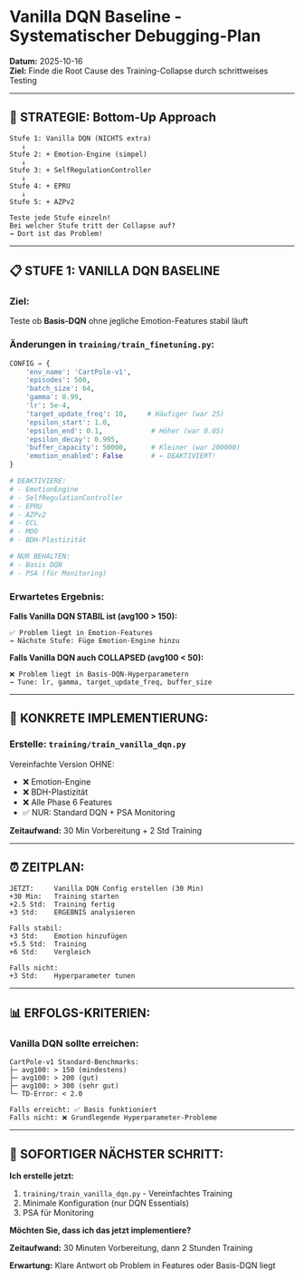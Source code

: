 # Vanilla DQN Baseline - Systematischer Debugging-Plan

**Datum:** 2025-10-16  
**Ziel:** Finde die Root Cause des Training-Collapse durch schrittweises Testing

---

## 🎯 STRATEGIE: Bottom-Up Approach

```
Stufe 1: Vanilla DQN (NICHTS extra)
   ↓
Stufe 2: + Emotion-Engine (simpel)
   ↓
Stufe 3: + SelfRegulationController
   ↓
Stufe 4: + EPRU
   ↓
Stufe 5: + AZPv2
   
Teste jede Stufe einzeln!
Bei welcher Stufe tritt der Collapse auf?
→ Dort ist das Problem!
```

---

## 📋 STUFE 1: VANILLA DQN BASELINE

### Ziel:
Teste ob **Basis-DQN** ohne jegliche Emotion-Features stabil läuft

### Änderungen in `training/train_finetuning.py`:

```python
CONFIG = {
    'env_name': 'CartPole-v1',
    'episodes': 500,
    'batch_size': 64,
    'gamma': 0.99,
    'lr': 5e-4,
    'target_update_freq': 10,     # Häufiger (war 25)
    'epsilon_start': 1.0,
    'epsilon_end': 0.1,            # Höher (war 0.05)
    'epsilon_decay': 0.995,
    'buffer_capacity': 50000,      # Kleiner (war 200000)
    'emotion_enabled': False       # ← DEAKTIVIERT!
}

# DEAKTIVIERE:
# - EmotionEngine
# - SelfRegulationController
# - EPRU
# - AZPv2
# - ECL
# - MOO
# - BDH-Plastizität

# NUR BEHALTEN:
# - Basis DQN
# - PSA (für Monitoring)
```

### Erwartetes Ergebnis:

**Falls Vanilla DQN STABIL ist (avg100 > 150):**
```
✅ Problem liegt in Emotion-Features
→ Nächste Stufe: Füge Emotion-Engine hinzu
```

**Falls Vanilla DQN auch COLLAPSED (avg100 < 50):**
```
❌ Problem liegt in Basis-DQN-Hyperparametern
→ Tune: lr, gamma, target_update_freq, buffer_size
```

---

## 🔧 KONKRETE IMPLEMENTIERUNG:

### Erstelle: `training/train_vanilla_dqn.py`

Vereinfachte Version OHNE:
- ❌ Emotion-Engine
- ❌ BDH-Plastizität
- ❌ Alle Phase 6 Features
- ✅ NUR: Standard DQN + PSA Monitoring

**Zeitaufwand:** 30 Min Vorbereitung + 2 Std Training

---

## ⏰ ZEITPLAN:

```
JETZT:     Vanilla DQN Config erstellen (30 Min)
+30 Min:   Training starten
+2.5 Std:  Training fertig
+3 Std:    ERGEBNIS analysieren

Falls stabil:
+3 Std:    Emotion hinzufügen
+5.5 Std:  Training
+6 Std:    Vergleich

Falls nicht:
+3 Std:    Hyperparameter tunen
```

---

## 📊 ERFOLGS-KRITERIEN:

### Vanilla DQN sollte erreichen:
```
CartPole-v1 Standard-Benchmarks:
├─ avg100: > 150 (mindestens)
├─ avg100: > 200 (gut)
├─ avg100: > 300 (sehr gut)
└─ TD-Error: < 2.0

Falls erreicht: ✅ Basis funktioniert
Falls nicht: ❌ Grundlegende Hyperparameter-Probleme
```

---

## 🚀 SOFORTIGER NÄCHSTER SCHRITT:

**Ich erstelle jetzt:**
1. `training/train_vanilla_dqn.py` - Vereinfachtes Training
2. Minimale Konfiguration (nur DQN Essentials)
3. PSA für Monitoring

**Möchten Sie, dass ich das jetzt implementiere?** 

**Zeitaufwand:** 30 Minuten Vorbereitung, dann 2 Stunden Training

**Erwartung:** Klare Antwort ob Problem in Features oder Basis-DQN liegt


